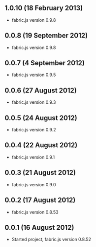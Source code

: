 ## 1.0.10 (18 February 2013)

  - fabric.js version 0.9.8

## 0.0.8 (19 September 2012)

  - fabric.js version 0.9.8

## 0.0.7 (4 September 2012)

  - fabric.js version 0.9.5

## 0.0.6 (27 August 2012)

  - fabric.js version 0.9.3

## 0.0.5 (24 August 2012)

  - fabric.js version 0.9.2

## 0.0.4 (22 August 2012)

  - fabric.js version 0.9.1

## 0.0.3 (21 August 2012)

  - fabric.js version 0.9.0

## 0.0.2 (17 August 2012)

  - fabric.js version 0.8.53

## 0.0.1 (16 August 2012)

  - Started project, fabric.js version 0.8.52